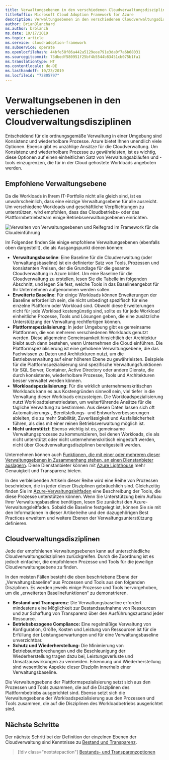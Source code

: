 ```yaml
---
title: Verwaltungsebenen in den verschiedenen Cloudverwaltungsdisziplinen
titleSuffix: Microsoft Cloud Adoption Framework for Azure
description: Verwaltungsebenen in den verschiedenen Cloudverwaltungsdisziplinen
author: BrianBlanchard
ms.author: brblanch
ms.date: 10/17/2019
ms.topic: article
ms.service: cloud-adoption-framework
ms.subservice: operate
ms.openlocfilehash: 44bfe58f86a442a5129eee791e3da0f7a6b68031
ms.sourcegitcommit: 73dbedf580951f25bf4b5544b83451cb075b1fa1
ms.translationtype: HT
ms.contentlocale: de-DE
ms.lasthandoff: 10/23/2019
ms.locfileid: "72805797"
---
```

# <a name="management-leveling-across-cloud-management-disciplines"></a>Verwaltungsebenen in den verschiedenen Cloudverwaltungsdisziplinen

Entscheidend für die ordnungsgemäße Verwaltung in einer Umgebung sind Konsistenz und wiederholbare Prozesse. Azure bietet Ihnen unendlich viele Optionen. Ebenso gibt es unzählige Ansätze für die Cloudverwaltung. Um Konsistenz und wiederholbare Prozesse zu gewährleisten, ist es wichtig, diese Optionen auf einen einheitlichen Satz von Verwaltungsabläufen und -tools einzugrenzen, die für in der Cloud gehostete Workloads angeboten werden.

## <a name="suggested-management-levels"></a>Empfohlene Verwaltungsebene

Da die Workloads in Ihrem IT-Portfolio nicht alle gleich sind, ist es unwahrscheinlich, dass eine einzige Verwaltungsebene für alle ausreicht. Um verschiedene Workloads und geschäftliche Verpflichtungen zu unterstützen, wird empfohlen, dass das Cloudbetriebs- oder das Plattformbetriebsteam einige Betriebsverwaltungsebenen einrichten.

![Verwalten von Verwaltungsebenen und Reifegrad im Framework für die Cloudeinführung](../../_images/manage/cloud-management-maturity.png)

Im Folgenden finden Sie einige empfohlene Verwaltungsebenen (ebenfalls oben dargestellt), die als Ausgangspunkt dienen können:

- **Verwaltungsbaseline**: Eine Baseline für die Cloudverwaltung (oder Verwaltungsbaseline) ist ein definierter Satz von Tools, Prozessen und konsistenten Preisen, der die Grundlage für die gesamte Cloudverwaltung in Azure bildet. Um eine Baseline für die Cloudverwaltung zu erstellen, lesen Sie die Tabelle im folgenden Abschnitt, und legen Sie fest, welche Tools in das Baselineangebot für Ihr Unternehmen aufgenommen werden sollen.
- **Erweiterte Baseline**: Für einige Workloads können Erweiterungen der Baseline erforderlich sein, die nicht unbedingt spezifisch für eine einzelne Plattform oder Workload sind. Obwohl diese Erweiterungen nicht für jede Workload kostengünstig sind, sollte es für jede Workload einheitliche Prozesse, Tools und Lösungen geben, die eine zusätzliche Unterstützung der Verwaltung rechtfertigen können.
- **Plattformspezialisierung**: In jeder Umgebung gibt es gemeinsame Plattformen, die von mehreren verschiedenen Workloads genutzt werden. Diese allgemeine Gemeinsamkeit hinsichtlich der Architektur bleibt auch dann bestehen, wenn Unternehmen die Cloud einführen. Die Plattformspezialisierung ist eine gehobene Verwaltungsebene, die das Fachwissen zu Daten und Architekturen nutzt, um die Betriebsverwaltung auf einer höheren Ebene zu gewährleisten. Beispiele für die Plattformspezialisierung sind spezifische Verwaltungsfunktionen für SQL Server, Container, Active Directory oder andere Dienste, die durch konsistente, wiederholbare Prozesse, Tools und Architekturen besser verwaltet werden können.
- **Workloadspezialisierung**: Für die wirklich unternehmenskritischen Workloads kann es aus Kostengründen sinnvoll sein, viel tiefer in die Verwaltung dieser Workloads einzusteigen. Die Workloadspezialisierung nutzt Workloadtelemetriedaten, um weiterführende Ansätze für die tägliche Verwaltung zu bestimmen. Aus diesen Daten lassen sich oft Automatisierungs-, Bereitstellungs- und Entwurfsverbesserungen ableiten, die zu mehr Stabilität, Zuverlässigkeit und Ausfallsicherheit führen, als dies mit einer reinen Betriebsverwaltung möglich ist.
- **Nicht unterstützt**: Ebenso wichtig ist es, gemeinsame Verwaltungsprozesse zu kommunizieren, bei denen Workloads, die als nicht unterstützt oder nicht unternehmenskritisch eingestuft werden, nicht über Cloudverwaltungsdisziplinen bereitgestellt werden.

Unternehmen können auch [Funktionen, die mit einer oder mehreren dieser Verwaltungsebenen in Zusammenhang stehen, an einen Dienstanbieter auslagern](https://www.microsoft.com/cloud-adoption-framework-offers?ot=manage). Diese Dienstanbieter können mit [Azure Lighthouse](https://azure.com/lighthouse) mehr Genauigkeit und Transparenz bieten.

In den verbleibenden Artikeln dieser Reihe wird eine Reihe von Prozessen beschrieben, die in jeder dieser Disziplinen gebräuchlich sind.
Gleichzeitig finden Sie im [Azure-Verwaltungsleitfaden](../azure-management-guide/index.md) eine Beschreibung der Tools, die diese Prozesse unterstützen können. Wenn Sie Unterstützung beim Aufbau Ihrer Verwaltungsbaseline benötigen, lesen Sie zunächst den Azure-Verwaltungsleitfaden. Sobald die Baseline festgelegt ist, können Sie sie mit den Informationen in dieser Artikelreihe und den dazugehörigen Best Practices erweitern und weitere Ebenen der Verwaltungsunterstützung definieren.

## <a name="cloud-management-disciplines"></a>Cloudverwaltungsdisziplinen

Jede der empfohlenen Verwaltungsebenen kann auf unterschiedliche Cloudverwaltungsdisziplinen zurückgreifen. Durch die Zuordnung ist es jedoch einfacher, die empfohlenen Prozesse und Tools für die jeweilige Cloudverwaltungsebene zu finden.

In den meisten Fällen besteht die oben beschriebene Ebene der „Verwaltungsbaseline“ aus Prozessen und Tools aus den folgenden Disziplinen. Es werden jeweils einige Prozesse und Tools hervorgehoben, um die „erweiterten Baselinefunktionen“ zu demonstrieren.

- **Bestand und Transparenz**: Die Verwaltungsbaseline erfordert mindestens eine Möglichkeit zur Bestandsaufnahme von Ressourcen und zur Schaffung von Transparenz über den Ausführungszustand jeder Ressource.
- **Betriebsbezogene Compliance:** Eine regelmäßige Verwaltung von Konfiguration, Größe, Kosten und Leistung von Ressourcen ist für die Erfüllung der Leistungserwartungen und für eine Verwaltungsbaseline unverzichtbar.
- **Schutz und Wiederherstellung:** Die Minimierung von Betriebsunterbrechungen und die Beschleunigung der Wiederherstellung tragen dazu bei, Leistungsverluste und Umsatzauswirkungen zu vermeiden. Erkennung und Wiederherstellung sind wesentliche Aspekte dieser Disziplin innerhalb einer Verwaltungsbaseline.

Die Verwaltungsebene der Plattformspezialisierung setzt sich aus den Prozessen und Tools zusammen, die auf die Disziplinen des Plattformbetriebs ausgerichtet sind. Ebenso setzt sich die Verwaltungsebene der Workloadspezialisierung aus den Prozessen und Tools zusammen, die auf die Disziplinen des Workloadbetriebs ausgerichtet sind.

  
## <a name="next-steps"></a>Nächste Schritte

Der nächste Schritt bei der Definition der einzelnen Ebenen der Cloudverwaltung sind Kenntnisse zu [Bestand und Transparenz](./inventory.md).

> [!div class="nextstepaction"]
> [Bestands- und Transparenzoptionen](./inventory.md)
